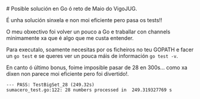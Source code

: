 # Posible solución en Go ó reto de Maio do VigoJUG.

É unha solución sinxela e non moi eficiente pero pasa os tests!!

O meu obxectivo foi volver un pouco a Go e traballar con channels minimamente xa
que é algo que me custa entender.

Para executalo, soamente necesitas por os ficheiros no teu GOPATH e facer un
`go test` e se queres ver un pouca máis de información `go test -v`.

En canto ó último bonus, foime imposible pasar de 28 en 300s... como xa dixen
non parece moi eficiente pero foi divertido!.

```
--- PASS: TestBigSet_28 (249.32s)
sumacero_test.go:122: 28 numbers processed in  249.319327769 s
```
